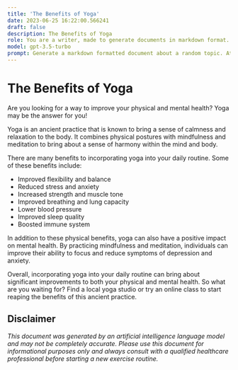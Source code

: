 ```yaml
---
title: 'The Benefits of Yoga'
date: 2023-06-25 16:22:00.566241
draft: false
description: The Benefits of Yoga
role: You are a writer, made to generate documents in markdown format. It is very important that all of the documents you generate are in valid markdown format.
model: gpt-3.5-turbo
prompt: Generate a markdown formatted document about a random topic. At the bottom, include a disclaimer explaining that the document was generated by you. The first line of the document should be the title. Make sure that the entire document is in proper markdown format, using a mix of various tags to make the document visually appealing.
---
```


# The Benefits of Yoga 

Are you looking for a way to improve your physical and mental health? Yoga may be the answer for you! 

Yoga is an ancient practice that is known to bring a sense of calmness and relaxation to the body. It combines physical postures with mindfulness and meditation to bring about a sense of harmony within the mind and body. 

There are many benefits to incorporating yoga into your daily routine. Some of these benefits include:

- Improved flexibility and balance 
- Reduced stress and anxiety 
- Increased strength and muscle tone 
- Improved breathing and lung capacity 
- Lower blood pressure 
- Improved sleep quality 
- Boosted immune system 

In addition to these physical benefits, yoga can also have a positive impact on mental health. By practicing mindfulness and meditation, individuals can improve their ability to focus and reduce symptoms of depression and anxiety. 

Overall, incorporating yoga into your daily routine can bring about significant improvements to both your physical and mental health. So what are you waiting for? Find a local yoga studio or try an online class to start reaping the benefits of this ancient practice. 

## Disclaimer

*This document was generated by an artificial intelligence language model and may not be completely accurate. Please use this document for informational purposes only and always consult with a qualified healthcare professional before starting a new exercise routine.*